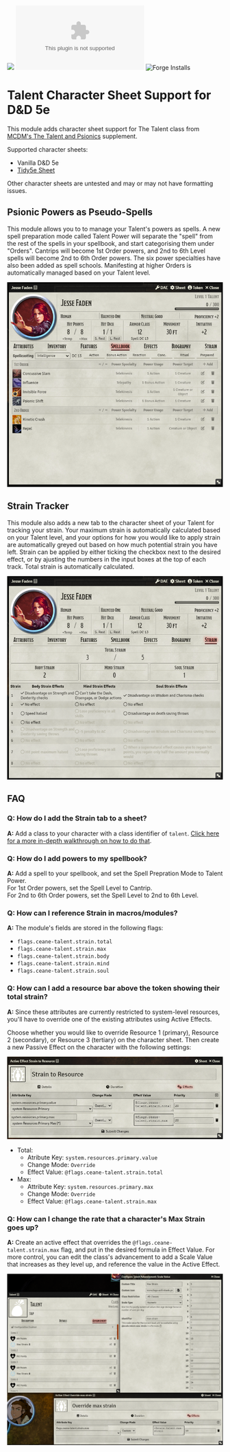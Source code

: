 ![](https://img.shields.io/badge/Foundry-v11-informational)
![Latest Release Download Count](https://img.shields.io/github/downloads/CeaneC/FoundryVTT-Talent/latest/module.zip)
![Forge Installs](https://img.shields.io/badge/dynamic/json?label=Forge%20Installs&query=package.installs&suffix=%25&url=https%3A%2F%2Fforge-vtt.com%2Fapi%2Fbazaar%2Fpackage%2Fceane-talent&colorB=4aa94a)

# Talent Character Sheet Support for D&D 5e

This module adds character sheet support for The Talent class from [MCDM's The Talent and Psionics](https://mcdm.gg/Talent) supplement.

Supported character sheets:

* Vanilla D&D 5e
* [Tidy5e Sheet](https://foundryvtt.com/packages/tidy5e-sheet/)

Other character sheets are untested and may or may not have formatting issues.

## Psionic Powers as Pseudo-Spells

This module allows you to to manage your Talent's powers as spells. A new spell preparation mode called Talent Power will separate the "spell" from the rest of the spells in your spellbook, and start categorising them under "Orders". Cantrips will become 1st Order powers, and 2nd to 6th Level spells will become 2nd to 6th Order powers. The six power specialties have also been added as spell schools. Manifesting at higher Orders is automatically managed based on your Talent level.

![Vanilla spellbook screenshot](images/vanilla-spellbook.png)

## Strain Tracker

This module also adds a new tab to the character sheet of your Talent for tracking your strain. Your maximum strain is automatically calculated based on your Talent level, and your options for how you would like to apply strain are automatically greyed out based on how much potential strain you have left. Strain can be applied by either ticking the checkbox next to the desired effect, or by ajusting the numbers in the input boxes at the top of each track. Total strain is automatically calculated.

![Vanilla strain tab screenshot](images/vanilla-strain3.png)

## FAQ

### **Q:** How do I add the Strain tab to a sheet?  
**A:** Add a class to your character with a class identifier of `talent`. [Click here for a more in-depth walkthrough on how to do that](https://github.com/CeaneC/FoundryVTT-Talent/issues/3#issuecomment-1851985018).

### **Q:** How do I add powers to my spellbook?  
**A:** Add a spell to your spellbook, and set the Spell Prepration Mode to Talent Power.   
For 1st Order powers, set the Spell Level to Cantrip.  
 For 2nd to 6th Order powers, set the Spell Level to 2nd to 6th Level.

### **Q:** How can I reference Strain in macros/modules?  
**A:** The module's fields are stored in the following flags:
* `flags.ceane-talent.strain.total`
* `flags.ceane-talent.strain.max`
* `flags.ceane-talent.strain.body`
* `flags.ceane-talent.strain.mind`
* `flags.ceane-talent.strain.soul`

### **Q:** How can I add a resource bar above the token showing their total strain?  
**A:** Since these attributes are currently restricted to system-level resources, you'll have to override one of the existing attributes using Active Effects.

Choose whether you would like to override Resource 1 (primary), Resource 2 (secondary), or Resource 3 (tertiary) on the character sheet. Then create a new Passive Effect on the character with the following settings:

![Screenshot of active effect](./images/resource-active-effect.png)

* Total:
    * Atribute Key: `system.resources.primary.value`
    * Change Mode: `Override`
    * Effect Value: `@flags.ceane-talent.strain.total`
* Max:
    * Attribute Key: `system.resources.primary.max`
    * Change Mode: `Override`
    * Effect Value: `@flags.ceane-talent.strain.max`

### **Q**: How can I change the rate that a character's Max Strain goes up?
**A:** Create an active effect that overrides the `@flags.ceane-talent.strain.max` flag, and put in the desired formula in Effect Value. For more control, you can edit the class's advancement to add a Scale Value that increases as they level up, and reference the value in the Active Effect.

![Screenshot of active effect and class advancement](./images/max-strain-override.png)
